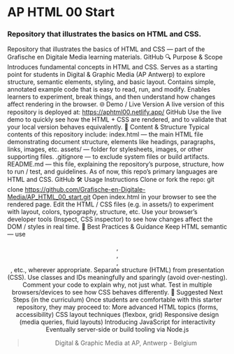 # AP HTML 00 Start #
### Repository that illustrates the basics on HTML and CSS. ###

Repository that illustrates the basics of HTML and CSS — part of the Grafische en Digitale Media learning materials. 
GitHub
🔍 Purpose & Scope
Introduces fundamental concepts in HTML and CSS.
Serves as a starting point for students in Digital & Graphic Media (AP Antwerp) to explore structure, semantic elements, styling, and basic layout.
Contains simple, annotated example code that is easy to read, run, and modify.
Enables learners to experiment, break things, and then understand how changes affect rendering in the browser.
🌐 Demo / Live Version
A live version of this repository is deployed at:
https://aphtml00.netlify.app/ 
GitHub
Use the live demo to quickly see how the HTML + CSS are rendered, and to validate that your local version behaves equivalently.
📂 Content & Structure
Typical contents of this repository include:
index.html — the main HTML file demonstrating document structure, elements like headings, paragraphs, links, images, etc.
assets/ — folder for stylesheets, images, or other supporting files.
.gitignore — to exclude system files or build artifacts.
README.md — this file, explaining the repository’s purpose, structure, how to run / test, and guidelines.
As of now, this repo’s primary languages are HTML and CSS. 
GitHub
🛠 Usage Instructions
Clone or fork the repo:
git clone https://github.com/Grafische-en-Digitale-Media/AP_HTML_00_start.git
Open index.html in your browser to see the rendered page.
Edit the HTML / CSS files (e.g. in assets/) to experiment with layout, colors, typography, structure, etc.
Use your browser’s developer tools (Inspect, CSS inspector) to see how changes affect the DOM / styles in real time.
📘 Best Practices & Guidance
Keep HTML semantic — use <header>, <nav>, <section>, <footer>, etc., wherever appropriate.
Separate structure (HTML) from presentation (CSS).
Use classes and IDs meaningfully and sparingly (avoid over-nesting).
Comment your code to explain why, not just what.
Test in multiple browsers/devices to see how CSS behaves differently.
🧩 Suggested Next Steps (in the curriculum)
Once students are comfortable with this starter repository, they may proceed to:
More advanced HTML topics (forms, accessibility)
CSS layout techniques (flexbox, grid)
Responsive design (media queries, fluid layouts)
Introducing JavaScript for interactivity
Eventually server-side or build tooling via Node.js

> Digital & Graphic Media at AP, Antwerp - Belgium
